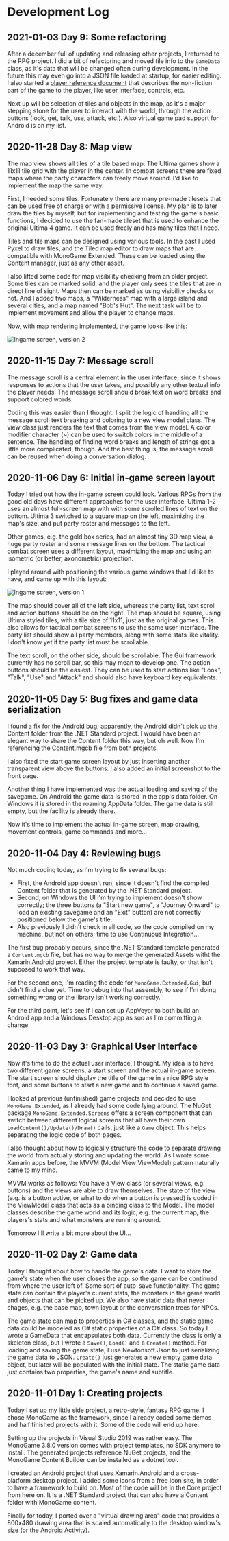 ﻿# Development Log

## 2021-01-03 Day 9: Some refactoring

After a december full of updating and releasing other projects, I returned to
the RPG project. I did a bit of refactoring and moved tile info to the
`GameData` class, as it's data that will be changed often during development.
In the future this may even go into a JSON file loaded at startup, for easier
editing. I also started a [player reference document](PlayerReference.md) that
describes the non-fiction part of the game to the player, like user interface,
controls, etc.

Next up will be selection of tiles and objects in the map, as it's a major
stepping stone for the user to interact with the world, through the action
buttons (look, get, talk, use, attack, etc.). Also virtual game pad support
for Android is on my list.

## 2020-11-28 Day 8: Map view

The map view shows all tiles of a tile based map. The Ultima games show a
11x11 tile grid with the player in the center. In combat screens there are
fixed maps where the party characters can freely move around. I'd like to
implement the map the same way.

First, I needed some tiles. Fortunately there are many pre-made tilesets that
can be used free of charge or with a permissive license. My plan is to later
draw the tiles by myself, but for implementing and testing the game's basic
functions, I decided to use the fan-made tileset that is used to enhance the
original Ultima 4 game. It can be used freely and has many tiles that I need.

Tiles and tile maps can be designed using various tools. In the past I used
Pyxel to draw tiles, and the Tiled map editor to draw maps that are compatible
with MonoGame.Extended. These can be loaded using the Content manager, just as
any other asset.

I also lifted some code for map visibility checking from an older project.
Some tiles can be marked solid, and the player only sees the tiles that are in
direct line of sight. Maps then can be marked as using visibility checks or
not. And I added two maps, a "Wilderness" map with a large island and several
cities, and a map named "Bob's Hut". The next task will be to implement
movement and allow the player to change maps.

Now, with map rendering implemented, the game looks like this:

![Ingame screen, version 2](images/ingame-screen-v2.png)

## 2020-11-15 Day 7: Message scroll

The message scroll is a central element in the user interface, since it shows
responses to actions that the user takes, and possibly any other textual info
the player needs. The message scroll should break text on word breaks and
support colored words.

Coding this was easier than I thought. I split the logic of handling all the
message scroll text breaking and coloring to a new view model class. The view
class just renders the text that comes from the view model. A color modifier
character (~) can be used to switch colors in the middle of a sentence. The
handling of finding word breaks and length of strings got a little more
complicated, though. And the best thing is, the message scroll can be reused
when doing a conversation dialog.

## 2020-11-06 Day 6: Initial in-game screen layout

Today I tried out how the in-game screen could look. Various RPGs from the
good old days have different approaches for the user interface. Ultima 1-2
uses an almost full-screen map with with some scrolled lines of text on the
bottom. Ultima 3 switched to a square map on the left, maximizing the map's
size, and put party roster and messages to the left.

Other games, e.g. the
gold box series, had an almost tiny 3D map view, a huge party roster and some
message lines on the bottom. The tactical combat screen uses a different
layout, maximizing the map and using an isometric (or better, axonometric)
projection.

I played around with positioning the various game windows that I'd like to
have, and came up with this layout:

![Ingame screen, version 1](images/ingame-screen-v1.png)

The map should cover all of the left side, whereas the party list, text scroll
and action buttons should be on the right. The map should be square, using
Ultima styled tiles, with a tile size of 11x11, just as the original games.
This also allows for tactical combat screens to use the same user interface.
The party list should show all party members, along with some stats like
vitality. I don't know yet if the party list must be scrollable.

The text scroll, on the other side, should be scrollable. The Gui framework
currently has no scroll bar, so this may mean to develop one. The action
buttons should be the easiest. They can be used to start actions like "Look",
"Talk", "Use" and "Attack" and should also have keyboard key equivalents.

## 2020-11-05 Day 5: Bug fixes and game data serialization

I found a fix for the Android bug; apparently, the Android didn't pick up the
Content folder from the .NET Standard project. I would have been an elegant
way to share the Content folder this way, but oh well. Now I'm referencing the
Content.mgcb file from both projects.

I also fixed the start game screen layout by just inserting another
transparent view above the buttons. I also added an initial screenshot to the
front page.

Another thing I have implemented was the actual loading and saving of the
savegame. On Android the game data is stored in the app's data folder. On
Windows it is stored in the roaming AppData folder. The game data is still
empty, but the facílity is already there.

Now it's time to implement the actual in-game screen, map drawing, movement
controls, game commands and more...

## 2020-11-04 Day 4: Reviewing bugs

Not much coding today, as I'm trying to fix several bugs:
- First, the Android app doesn't run, since it doesn't find the compiled
  Content folder that is generated by the .NET Standard project.
- Second, on Windows the UI I'm trying to implement doesn't show correctly;
  the three buttons (a "Start new game", a "Journey Onward" to load an
  existing savegame and an "Exit" button) are not correctly positioned below
  the game's title.
- Also previously I didn't check in all code, so the code compiled on my
  machine, but not on others; time to use Continuous Integration...

The first bug probably occurs, since the .NET Standard template generated a
`Content.mgcb` file, but has no way to merge the generated Assets witht the
Xamarin.Android project. Either the project template is faulty, or that isn't
supposed to work that way.

For the second one, I'm reading the code for `MonoGame.Extended.Gui`, but
didn't find a clue yet. Time to debug into that assembly, to see if I'm doing
something wrong or the library isn't working correctly.

For the third point, let's see if I can set up AppVeyor to both build an
Android app and a Windows Desktop app as soo as I'm committing a change.

## 2020-11-03 Day 3: Graphical User Interface

Now it's time to do the actual user interface, I thought. My idea is to have
two different game screens, a start screen and the actual in-game screen. The
start screen should display the title of the game in a nice RPG style font,
and some buttons to start a new game and to continue a saved game.

I looked at previous (unfinished) game projects and decided to use
`MonoGame.Extended`, as I already had some code lying around. The NuGet
package `MonoGame.Extended.Screens` offers a screen component that can
switch between different logical screens that all have their own
`LoadContent()/Update()/Draw()` calls, just like a `Game` object. This
helps separating the logic code of both pages.

I also thought about how to logically structure the code to separate drawing
the world from actually storing and updating the world. As I wrote some
Xamarin apps before, the MVVM (Model View ViewModel) pattern naturally came to
my mind.

MVVM works as follows: You have a View class (or several views, e.g. buttons)
and the views are able to draw themselves. The state of the view (e.g. is a
button active, or what to do when a button is pressed) is coded in the
ViewModel class that acts as a binding class to the Model. The model classes
describe the game world and its logic, e.g. the current map, the players's
stats and what monsters are running around.

Tomorrow I'll write a bit more about the UI...

## 2020-11-02 Day 2: Game data

Today I thought about how to handle the game's data. I want to store the
game's state when the user closes the app, so the game can be continued from
where the user left of. Some sort of auto-save functionality. The game state
can contain the player's current stats, the monsters in the game world and
objects that can be picked up. We also have static data that never chages,
e.g. the base map, town layout or the conversation trees for NPCs.

The game state can map to properties in C# classes, and the static game data
could be modeled as C# static properties of a C# class. So today I wrote a
GameData that encapsulates both data. Currently the class is only a skeleton
class, but I wrote a `Save()`, `Load()` and a `Create()` method. For loading
and saving the game state, I use Newtonsoft.Json to just serializing the game
data to JSON. `Create()` just generates a new empty game data object, but
later will be populated with the initial state. The static game data just
contains two properties, the game's name and subtitle.

## 2020-11-01 Day 1: Creating projects

Today I set up my little side project, a retro-style, fantasy RPG game. I
chose MonoGame as the framework, since I already coded some demos and half
finished projects with it. Some of the code will end up here.

Setting up the projects in Visual Studio 2019 was rather easy. The MonoGame
3.8.0 version comes with project templates, no SDK anymore to install. The
generated projects reference NuGet projects, and the MonoGame Content Builder
can be installed as a dotnet tool.

I created an Android project that uses Xamarin.Android and a cross-platform
desktop project. I added some icons from a free icon site, in order to have a
framework to build on. Most of the code will be in the Core project from here
on. It is a .NET Standard project that can also have a Content folder with
MonoGame content.

Finally for today, I ported over a "virtual drawing area" code that provides
a 800x480 drawing area that is scaled automatically to the desktop window's
size (or the Android Activity).
